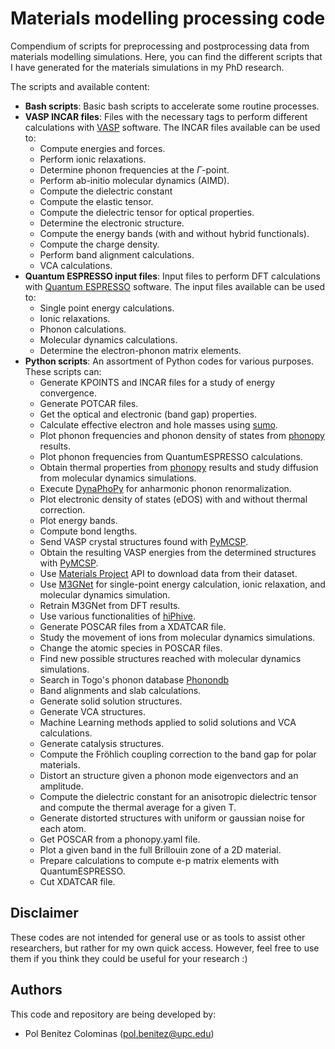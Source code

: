 # Materials modelling processing code

Compendium of scripts for preprocessing and postprocessing data from materials modelling simulations.
Here, you can find the different scripts that I have generated for the materials simulations in my PhD research. 

The scripts and available content: 
- **Bash scripts**: Basic bash scripts to accelerate some routine processes.
- **VASP INCAR files**: Files with the necessary tags to perform different calculations with [VASP](https://www.vasp.at/) software. The INCAR files available can be used to:
   - Compute energies and forces.
   - Perform ionic relaxations.
   - Determine phonon frequencies at the $\Gamma$-point.
   - Perform ab-initio molecular dynamics (AIMD).
   - Compute the dielectric constant
   - Compute the elastic tensor.
   - Compute the dielectric tensor for optical properties.
   - Determine the electronic structure.
   - Compute the energy bands (with and without hybrid functionals).
   - Compute the charge density.
   - Perform band alignment calculations.
   - VCA calculations.
- **Quantum ESPRESSO input files**: Input files to perform DFT calculations with [Quantum ESPRESSO](https://www.quantum-espresso.org/) software. The input files available can be used to:
   - Single point energy calculations.
   - Ionic relaxations.
   - Phonon calculations.
   - Molecular dynamics calculations.
   - Determine the electron-phonon matrix elements.
- **Python scripts**: An assortment of Python codes for various purposes. These scripts can:
   - Generate KPOINTS and INCAR files for a study of energy convergence.
   - Generate POTCAR files.
   - Get the optical and electronic (band gap) properties.
   - Calculate effective electron and hole masses using [sumo](https://github.com/SMTG-Bham/sumo).
   - Plot phonon frequencies and phonon density of states from [phonopy](https://phonopy.github.io/phonopy/) results.
   - Plot phonon frequencies from QuantumESPRESSO calculations.
   - Obtain thermal properties from [phonopy](https://phonopy.github.io/phonopy/) results and study diffusion from molecular dynamics simulations.
   - Execute [DynaPhoPy](https://github.com/abelcarreras/DynaPhoPy) for anharmonic phonon renormalization.
   - Plot electronic density of states (eDOS) with and without thermal correction.
   - Plot energy bands.
   - Compute bond lengths.
   - Send VASP crystal structures found with [PyMCSP](https://github.com/polbeni/PyMCSP).
   - Obtain the resulting VASP energies from the determined structures with [PyMCSP](https://github.com/polbeni/PyMCSP).
   - Use [Materials Project](https://next-gen.materialsproject.org/) API to download data from their dataset.
   - Use [M3GNet](https://github.com/materialsvirtuallab/m3gnet) for single-point energy calculation, ionic relaxation, and molecular dynamics simulation.
   - Retrain M3GNet from DFT results.
   - Use various functionalities of [hiPhive](https://hiphive.materialsmodeling.org/).
   - Generate POSCAR files from a XDATCAR file.
   - Study the movement of ions from molecular dynamics simulations.
   - Change the atomic species in POSCAR files.
   - Find new possible structures reached with molecular dynamics simulations.
   - Search in Togo's phonon database [Phonondb](https://github.com/atztogo/phonondb)
   - Band alignments and slab calculations.
   - Generate solid solution structures.
   - Generate VCA structures.
   - Machine Learning methods applied to solid solutions and VCA calculations.
   - Generate catalysis structures.
   - Compute the Fröhlich coupling correction to the band gap for polar materials.
   - Distort an structure given a phonon mode eigenvectors and an amplitude.
   - Compute the dielectric constant for an anisotropic dielectric tensor and compute the thermal average for a given T.
   - Generate distorted structures with uniform or gaussian noise for each atom.
   - Get POSCAR from a phonopy.yaml file.
   - Plot a given band in the full Brillouin zone of a 2D material.
   - Prepare calculations to compute e-p matrix elements with QuantumESPRESSO.
   - Cut XDATCAR file.


## Disclaimer

These codes are not intended for general use or as tools to assist other researchers, but rather for my own quick access. However, feel free to use them if you think they could be useful for your research :)

## Authors

This code and repository are being developed by:
- Pol Benítez Colominas (pol.benitez@upc.edu)

